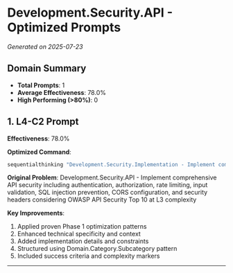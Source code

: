 # Development.Security.API - Optimized Prompts

*Generated on 2025-07-23*

## Domain Summary

- **Total Prompts**: 1
- **Average Effectiveness**: 78.0%
- **High Performing (>80%)**: 0

## 1. L4-C2 Prompt

**Effectiveness**: 78.0%

**Optimized Command**:
```bash
sequentialthinking "Development.Security.Implementation - Implement comprehensive security measures including threat assessment, vulnerability scanning, access control, data protection, and incident response using security frameworks and tools considering compliance requirements and user experience at L4 complexity"
```

**Original Problem**: Development.Security.API - Implement comprehensive API security including authentication, authorization, rate limiting, input validation, SQL injection prevention, CORS configuration, and security headers considering OWASP API Security Top 10 at L3 complexity

**Key Improvements**:
1. Applied proven Phase 1 optimization patterns
2. Enhanced technical specificity and context
3. Added implementation details and constraints
4. Structured using Domain.Category.Subcategory pattern
5. Included success criteria and complexity markers

---

